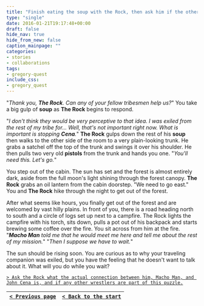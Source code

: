 ```yaml
---
title: "Finish eating the soup with the Rock, then ask him if the other members of his tribe are around and could be of any help."
type: "single"
date: 2016-01-21T19:17:48+00:00
draft: false
hide_nav: true
hide_from_new: false
caption_mainpage: ""
categories:
- stories
- collaborations
tags:
- gregory-quest
include_css:
- gregory_quest
---
```


"*Thank you, **The Rock**. Can any of your fellow tribesmen help us?*" You take a big gulp of **soup** as **The Rock** begins to respond.

"*I don't think they would be very perceptive to that idea. I was exiled from the rest of my tribe for... Well, that's not important right now. What is important is stopping **Cena**.*" **The Rock** gulps down the rest of his **soup** then walks to the other side of the room to a very plain-looking trunk. He grabs a satchel off the top of the trunk and swings it over his shoulder. He then pulls two very old **pistols** from the trunk and hands you one. "*You'll need this. Let's go.*"

You step out of the cabin. The sun has set and the forest is almost entirely dark, aside from the full moon's light shining through the forest canopy. **The Rock** grabs an oil lantern from the cabin doorstep. "We need to go east." You and **The Rock** hike through the night to get out of the forest.

After what seems like hours, you finally get out of the forest and are welcomed by vast hilly plains. In front of you, there is a road heading north to south and a circle of logs set up next to a campfire. The Rock lights the campfire with his torch, sits down, pulls a pot out of his backpack and starts brewing some coffee over the fire. You sit across from him at the fire. "***Macho Man** told me that he would meet me here and tell me about the rest of my mission.*" "*Then I suppose we have to wait.*"

The sun should be rising soon. You are curious as to why your traveling companion was exiled, but you have the feeling that he doesn't want to talk about it. What will you do while you wait?

[``> Ask the Rock what the actual connection between him, Macho Man, and John Cena is, and if any other wrestlers are part of this puzzle.``](../15)

|[``< Previous page``](../13)|[``< Back to the start``](../)|
|---|---|